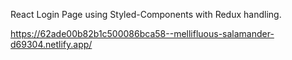 React Login Page using Styled-Components with Redux handling.

https://62ade00b82b1c500086bca58--mellifluous-salamander-d69304.netlify.app/
